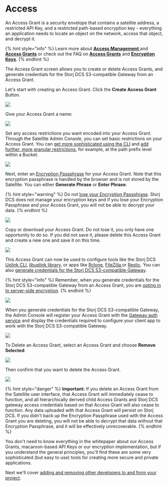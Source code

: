 # Access

An Access Grant is a security envelope that contains a satellite address, a restricted API Key, and a restricted path-based encryption key - everything an application needs to locate an object on the network, access that object, and decrypt it.

{% hint style="info" %}
Learn more about [**Access Management** ](https://app.gitbook.com/o/-Lij5OMtVUHTiJ2J0i52/s/-LmlDzFHYn9g\_f2QxmPe-887967055/concepts/access)and [**Access Grants**](https://app.gitbook.com/o/-Lij5OMtVUHTiJ2J0i52/s/-LmlDzFHYn9g\_f2QxmPe-887967055/concepts/access/access-grants) or check out the FAQ on [**Access Grants**](https://app.gitbook.com/o/-Lij5OMtVUHTiJ2J0i52/s/-LmlDzFHYn9g\_f2QxmPe-887967055/support/faqs#when-do-you-create-an-access-grant-in-satellite-ui-and-when-do-you-use-the-cli) and [**Encryption Keys**](https://app.gitbook.com/o/-Lij5OMtVUHTiJ2J0i52/s/-LmlDzFHYn9g\_f2QxmPe-887967055/support/faqs#how-are-encryption-keys-managed).
{% endhint %}

The Access Grant screen allows you to create or delete Access Grants, and generate credentials for the Storj DCS S3-compatible Gateway from an Access Grant.

Let's start with creating an Access Grant. Click the **Create Access Grant** Button.

![](<../../.gitbook/assets/image (137).png>)

Give your Access Grant a name:

![](<../../.gitbook/assets/image (156).png>)

Set any access restrictions you want encoded into your Access Grant. Through the Satellite Admin Console, you can set basic restrictions on your Access Grant. You can [get more sophisticated using the CLI](https://app.gitbook.com/o/-Lij5OMtVUHTiJ2J0i52/s/-LmlDzFHYn9g\_f2QxmPe-887967055/getting-started/quickstart-uplink-cli/generate-access-grants-and-tokens/generate-a-token) and [add further, more granular restrictions](https://app.gitbook.com/o/-Lij5OMtVUHTiJ2J0i52/s/-LmlDzFHYn9g\_f2QxmPe-887967055/api-reference/uplink-cli/share-command), for example, at the path prefix level within a Bucket.

![](<../../.gitbook/assets/image (123).png>)

Next, enter an [Encryption Passphrase](https://app.gitbook.com/o/-Lij5OMtVUHTiJ2J0i52/s/-LmlDzFHYn9g\_f2QxmPe-887967055/concepts/access/encryption-and-keys) for your Access Grant. Note that this encryption passphrase is handled by the browser and is not stored by the Satellite. You can either **Generate Phrase** or **Enter Phrase**.

{% hint style="warning" %}
Do not [lose your Encryption Passphrase](https://app.gitbook.com/o/-Lij5OMtVUHTiJ2J0i52/s/-LmlDzFHYn9g\_f2QxmPe-887967055/support/faqs#how-do-i-recover-from-having-lost-my-encryption-key-associated-with-an-access-grant). Storj DCS does not manage your encryption keys and if you lose your Encryption Passphrase and your Access Grant, you will not be able to decrypt your data.
{% endhint %}

![](<../../.gitbook/assets/image (143).png>)

Copy or download your Access Grant. Do not lose it, you only have one opportunity to do so. If you did not save it, please delete this Access Grant and create a new one and save it on this time.

![](<../../.gitbook/assets/image (166).png>)

This Access Grant can now be used to configure tools like the Storj DCS [Uplink CLI](../quickstart-uplink-cli/uploading-your-first-object/set-up-uplink-cli.md), [libuplink library](https://github.com/storj/storj/wiki/Libuplink-Walkthrough), or apps like [Rclone](https://app.gitbook.com/o/-Lij5OMtVUHTiJ2J0i52/s/-LmlDzFHYn9g\_f2QxmPe-887967055/how-tos/sync-files-with-rclone/rclone-with-native-integration), [FileZilla ](https://app.gitbook.com/o/-Lij5OMtVUHTiJ2J0i52/s/-LmlDzFHYn9g\_f2QxmPe-887967055/how-tos/set-up-filezilla-for-decentralized-file-transfer)or [Restic](https://app.gitbook.com/o/-Lij5OMtVUHTiJ2J0i52/s/-LmlDzFHYn9g\_f2QxmPe-887967055/how-tos/backup-with-restic). You can also [generate credentials for the Storj DCS S3-compatible Gateway](https://app.gitbook.com/o/-Lij5OMtVUHTiJ2J0i52/s/-LmlDzFHYn9g\_f2QxmPe-887967055/getting-started/quickstart-aws-sdk-and-hosted-gateway-mt#generate-credentials-to-the-gateway-mt).

{% hint style="info" %}
Remember, when you generate credentials for the Storj DCS S3-compatible Gateway from an Access Grant, you are [opting in to server-side encryption](https://app.gitbook.com/o/-Lij5OMtVUHTiJ2J0i52/s/-LmlDzFHYn9g\_f2QxmPe-887967055/concepts/encryption-key/design-decision-server-side-encryption).
{% endhint %}

![](<../../.gitbook/assets/image (178).png>)

When you generate credentials for the Storj DCS S3-compatible Gateway, the Admin Console will register your Access Grant with the [Gateway auth service](../../concepts/edge-services/auth-service.md) and display the credentials required to configure your client app to work with the Storj DCS S3-compatible Gateway.

![](<../../.gitbook/assets/image (142).png>)

To Delete an Access Grant, select an Access Grant and choose **Remove Selected**:

![](<../../.gitbook/assets/image (132).png>)

Then confirm that you want to delete the Access Grant.

![](<../../.gitbook/assets/image (152).png>)

{% hint style="danger" %}
**Important:** If you delete an Access Grant from the Satellite user interface, that Access Grant will immediately cease to function, and all hierarchically derived child Access Grants and Storj DCS gateway access credentials based on that Access Grant will also cease to function. Any data uploaded with that Access Grant will persist on Storj DCS. If you didn't back up the Encryption Passphrase used with the Access Grant you are deleting, you will not be able to decrypt that data without that Encryption Passphrase, and it will be effectively unrecoverable.
{% endhint %}

You don't need to know everything in the whitepaper about our Access Grants, macaroon-based API Keys or our encryption implementation, but if you understand the general principles, you'll find these are some very sophisticated (but easy to use) tools for creating more secure and private applications.

Next we'll cover [adding and removing other developers to and from your project](https://app.gitbook.com/o/-Lij5OMtVUHTiJ2J0i52/s/-LmlDzFHYn9g\_f2QxmPe-887967055/getting-started/satellite-developer-account/users).
